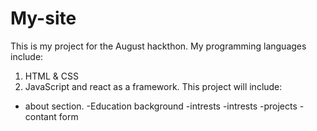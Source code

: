 # My-site
This is my project for the August hackthon. 
My programming languages include: 
1. HTML & CSS
2. JavaScript and react as a framework.
This project will include:
- about section.
-Education background
-intrests
-intrests
-projects
-contant form